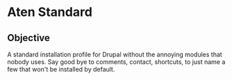# Aten Standard

## Objective

A standard installation profile for Drupal without the annoying modules that nobody uses. Say good bye to comments, contact, shortcuts, to just name a few that won't be installed by default.